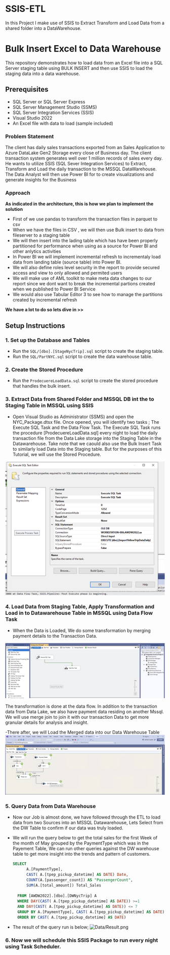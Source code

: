 # SSIS-ETL

In this Project I make use of SSIS to Extract Transform and Load Data from a shared folder into a DataWarehouse.

# Bulk Insert Excel to Data Warehouse

This repository demonstrates how to load data from an Excel file into a SQL Server staging table using BULK INSERT and then use SSIS to load the staging data into a data warehouse.

## Prerequisites

- SQL Server or SQL Server Express
- SQL Server Management Studio (SSMS)
- SQL Server Integration Services (SSIS)
- Visual Studio 2022
- An Excel file with data to load (sample included)



### Problem Statement
The client has daily sales transactions exported from an Sales Application to Azure DataLake Gen2 Storage every close of Business day. The client transaction system generates well over 1 million records of sales every day. He wants to utilize SSIS (SQL Sever Integration Services) to Extract, Transform and Load the daily transaction to the MSSQL DataWarehouse. The Data Analyst will then use Power BI for to create visualizations and generate insights for the Business 

### Approach
**As indicated in the architecture, this is how we plan to implement the solution**
- First of we use pandas to transform the transaction files in parquet to csv
- When we have the files in CSV , we will then use Bulk insert to data from fileserver to a staging table
- We will then insert into the lading table which has have been properly partitioned for performance when using as a source for Power BI and other anlytics activities
- In Power BI we will implement incremental refresh to incrementaly load data from landing table (source table) into Power BI.
- We will also define roles level security in the report to provide secured access and view to only allowed and permited users
- We will make use of AML toolkit to make meta data changes to our report since we dont want to break the incremental partions created when we published to Power BI Service
- We would also use Tabular Editor 3 to see how to manage the partitions created by incremental refresh

**We have a lot to do so lets dive in >>**


## Setup Instructions

### 1. Set up the Database and Tables
- Run the `SQL/[dbo].[StageNycTrip].sql` script to create the staging table.
- Run the `SQL/PartNYC.sql` script to create the data warehouse table.

### 2. Create the Stored Procedure
- Run the `ProdecuereLoadData.sql` script to create the stored procedure that handles the bulk insert.

### 3. Extract Data from Shared Folder and MSSQL DB int the to Staging Table in MSSQL using SSIS
- Open Visual Studio as Administrator  (SSMS) and open the NYC_Package.dtsx file. Once opened, you will identify two tasks ; The Execute SQL Task and the Data Flow Task. The Execute SQL Task runs the procedure [ProdecuereLoadData.sql] every night to load the daily transaction file from the Data Lake storage into the Staging Table in the Datawarehouse. Take note that we caould also use the Bulk Insert Task to similarly load Data into the Staging table. But for the purposes of this Tutorial, we will use the Stored Procedure.
  
![Data/ExecuteSQL Task.png](https://github.com/princeBritwum/SSIS-ETL/blob/main/Data/ExecuteSQL%20Task.png?raw=true)


### 4. Load Data from Staging Table, Apply Transformation and Load in to Datawarehouse Table in MSSQL using Data Flow Task

- When the Data is Loaded, We do some transformation by merging payment details to the Transaction Data.

![Data/ControlFlow.png](https://github.com/princeBritwum/SSIS-ETL/blob/main/Data/ControlFlow.png)

The transformation is done at the data flow. In addition to the transaction data from Data Lake, we also have payment data residing on another Mssql.
We will use merge join to join it with our transaction Data to get more granular details for analysis and insight.

-There after, we will Load the Merged data into our Data Warehouse Table
![Data/DataFlow.png](https://github.com/princeBritwum/SSIS-ETL/blob/main/Data/DataFlow.png?raw=true)

### 5. Query Data from Data Warehouse
- Now our Job is almost done, we have followed through the ETL to load data from two Sources into an MSSQL Datawarehouse, Lets Select from the DW Table to confirm if our data was truly loaded.
- We will run the query below to get the total sales for the first Week of the month of May grouped by the PaymentType which was in the Payement Table, We can run other queries against the DW warehouse table to get more insight into the trends and pattern of customers.

  ```sql
  SELECT
        A.[PaymentType],
        CAST( A.[tpep_pickup_datetime] AS DATE) Date,
        COUNT(A.[passenger_count]) AS "PassengerCount",
        SUM(A.[total_amount]) Total_Sales
  
    FROM [AWDW2022].[dbo].[DWNycTrip] A
    WHERE DAY(CAST( A.[tpep_pickup_datetime] AS DATE)) >=1 
    AND DAY(CAST( A.[tpep_pickup_datetime] AS DATE)) <= 7
    GROUP BY A.[PaymentType], CAST( A.[tpep_pickup_datetime] AS DATE)
    ORDER BY CAST( A.[tpep_pickup_datetime] AS DATE)


- The result of the query run is below;
![Data/Result.png](https://github.com/princeBritwum/SSIS-ETL/blob/main/Data/Result.png?raw=true)


### 6. Now we will schedule this SSIS Package to run every night using Task Scheduler.
